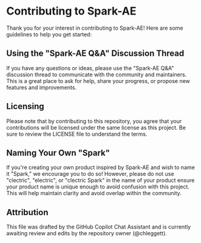 # Contributing to Spark-AE

Thank you for your interest in contributing to Spark-AE! Here are some guidelines to help you get started:

## Using the "Spark-AE Q&A" Discussion Thread
If you have any questions or ideas, please use the "Spark-AE Q&A" discussion thread to communicate with the community and maintainers. This is a great place to ask for help, share your progress, or propose new features and improvements.

## Licensing
Please note that by contributing to this repository, you agree that your contributions will be licensed under the same license as this project. Be sure to review the LICENSE file to understand the terms.

## Naming Your Own "Spark"
If you're creating your own product inspired by Spark-AE and wish to name it "Spark," we encourage you to do so! However, please do not use "clectric", "electric", or "clectric Spark" in the name of your product ensure your product name is unique enough to avoid confusion with this project. This will help maintain clarity and avoid overlap within the community.

## Attribution
This file was drafted by the GitHub Copilot Chat Assistant and is currently awaiting review and edits by the repository owner (@chleggett).